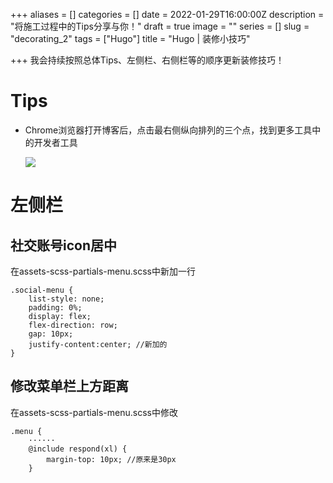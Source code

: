 +++
aliases = []
categories = []
date = 2022-01-29T16:00:00Z
description = "将施工过程中的Tips分享与你！"
draft = true
image = ""
series = []
slug = "decorating_2"
tags = ["Hugo"]
title = "Hugo | 装修小技巧"

+++
我会持续按照总体Tips、左侧栏、右侧栏等的顺序更新装修技巧！

# Tips

* Chrome浏览器打开博客后，点击最右侧纵向排列的三个点，找到更多工具中的开发者工具

  ![](/uploads/hugo1.png)

# 左侧栏

## 社交账号icon居中

在assets-scss-partials-menu.scss中新加一行

    .social-menu {
        list-style: none; 
        padding: 0%;
        display: flex;
        flex-direction: row;
        gap: 10px;
        justify-content:center; //新加的
    }

## 修改菜单栏上方距离

在assets-scss-partials-menu.scss中修改

    .menu {
    	······
        @include respond(xl) {
            margin-top: 10px; //原来是30px
        }